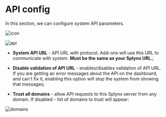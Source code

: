API config
============
In this section, we can configure system API parameters.

![icon](icon.png)

![api](api.png)

* **System API URL** - API URL with protocol. Add-ons will use this URL to communicate with system. **Must be the same as your Splynx URL.**;

* **Disable validation of API URL** - enables/disables validation of API URL. If you are getting an error messages about the API on the dashboard, and can't fix it, enabling this option will stop the system from showing that messages;

* **Trust all domains** - allow API requests to this Splynx server from any domain. If disabled -  list of domains to trust will appear:

![domains](domain_list.png)
